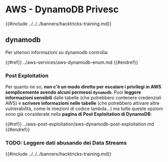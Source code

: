 # AWS - DynamoDB Privesc

{{#include ../../../banners/hacktricks-training.md}}

## dynamodb

Per ulteriori informazioni su dynamodb controlla:

{{#ref}}
../aws-services/aws-dynamodb-enum.md
{{#endref}}

### Post Exploitation

Per quanto ne so, **non c'è un modo diretto per escalare i privilegi in AWS semplicemente avendo alcuni permessi `dynamodb`**. Puoi **leggere informazioni sensibili** dalle tabelle (che potrebbero contenere credenziali AWS) e **scrivere informazioni nelle tabelle** (che potrebbero attivare altre vulnerabilità, come le iniezioni di codice lambda...) ma tutte queste opzioni sono già considerate nella **pagina di Post Exploitation di DynamoDB**:

{{#ref}}
../aws-post-exploitation/aws-dynamodb-post-exploitation.md
{{#endref}}

### TODO: Leggere dati abusando dei Data Streams

{{#include ../../../banners/hacktricks-training.md}}
